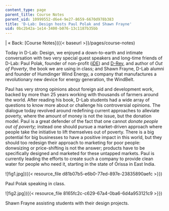 ```yaml
---
content_type: page
parent_title: Course Notes
parent_uid: 10999552-d6e4-9e27-8659-6670d978b383
title: 'D-Lab: Design hosts Paul Polak and Shawn Frayne'
uid: 0bc2b42a-1e14-3400-b076-13c1187b35bb
---
```


| « Back: [Course Notes]({{< baseurl >}}/pages/course-notes) 

Today in D-Lab: Design, we enjoyed a down-to-earth and intimate conversation with two very special guest speakers and long-time friends of D-Lab: Paul Polak, founder of non-profit ([iDE](http://www.ideorg.org/)) and [D-Rev](http://d-rev.org/), and author of _Out of Poverty_, the book we are using in class; and Shawn Frayne, D-Lab alumni and founder of Humdinger Wind Energy, a company that manufactures a revolutionary new device for energy generation, the WindBelt.

Paul has very strong opinions about foreign aid and development work, backed by more than 25 years working with thousands of farmers around the world. After reading his book, D-Lab students had a wide array of questions to know more about or challenge his controversial opinions. The dialogue today revolved around redefining current approaches to alleviate poverty, where the amount of money is not the issue, but the donation model. Paul is a great defender of the fact that one cannot _donate people out of poverty;_ instead one should pursue a market-driven approach where people take the initiative to lift themselves out of poverty. There is a big potential for big businesses to have a positive impact in this world, but they should too redesign their approach to marketing for poor people: donwsizing or price-shifting is not the answer; products have to be specifically designed and marketed for these untapped markets. Paul is currently leading the efforts to create such a company to provide clean water for people who need it, starting in the state of Orissa in East India.

![fig1.jpg]({{< resource_file d81b07b5-e6b0-77ed-897e-23835890aefc >}})

Paul Polak speaking in class.

![fig2.jpg]({{< resource_file 8165fc2c-c629-67a4-0ba6-6d4a953121c9 >}})

Shawn Frayne assisting students with their design projects.